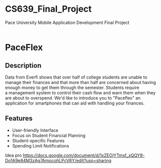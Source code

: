 # CS639_Final_Project
Pace University Mobile Application Development Final Project <br><br>
# PaceFlex

## Description

Data from Everfi shows that over half of college students are unable to manage their finances and that more than half are concerned about having enough money to get them through the semester. Students require a management system to control their cash flow and warn them when they are about to overspend. We'd like to introduce you to "Paceflex" an application for smartphones that can aid with handling your finances.

## Features
-	User-friendly Interface
-	Focus on Student Financial Planning
-	Student-specific Features
-	Spending Limit Notifications

Idea pro https://docs.google.com/document/d/1xZEOjYTmsf_xQQY8-Do1A9e84M3zAg7AmocohLPcV6Y/edit?usp=sharing 
